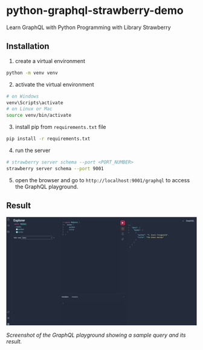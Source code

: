 # python-graphql-strawberry-demo

Learn GraphQL with Python Programming with Library Strawberry

## Installation

1. create a virtual environment

```bash
python -m venv venv
```

2. activate the virtual environment

```bash
# on Windows
venv\Scripts\activate
# on Linux or Mac
source venv/bin/activate
```

3. install pip from `requirements.txt` file

```bash
pip install -r requirements.txt
```

4. run the server

```bash
# strawberry server schema --port <PORT_NUMBER>
strawberry server schema --port 9001
```

5. open the browser and go to `http://localhost:9001/graphql` to access the GraphQL playground.

## Result

![GraphQL Playground Screenshot](./images/graphql-playground.png)

*Screenshot of the GraphQL playground showing a sample query and its result.*